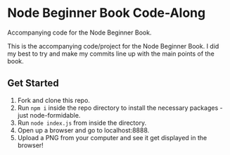 # Node Beginner Book Code-Along
Accompanying code for the Node Beginner Book.

This is the accompanying code/project for the Node Beginner Book. I did my best to try and make my commits line up with the main points of the book.

## Get Started
1. Fork and clone this repo.
1. Run `npm i` inside the repo directory to install the necessary packages - just node-formidable.
1. Run `node index.js` from inside the directory.
1. Open up a browser and go to localhost:8888.
1. Upload a PNG from your computer and see it get displayed in the browser!
